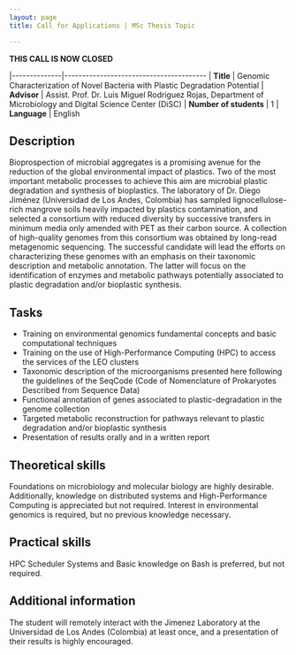 ```yaml
---
layout: page
title: Call for Applications | MSc Thesis Topic

---
```


**THIS CALL IS NOW CLOSED**

|--------------|----------------------------------------
| **Title**    | Genomic Characterization of Novel Bacteria with Plastic Degradation Potential
| **Advisor**  | Assist. Prof. Dr. Luis Miguel Rodriguez Rojas, Department of Microbiology and Digital Science Center (DiSC)
| **Number of students** | 1
| **Language** | English

## Description
Bioprospection of microbial aggregates is a promising avenue for the reduction
of the global environmental impact of plastics. Two of the most important
metabolic processes to achieve this aim are microbial plastic degradation and
synthesis of bioplastics. The laboratory of Dr. Diego Jiménez (Universidad de
Los Andes, Colombia) has sampled lignocellulose-rich mangrove soils heavily
impacted by plastics contamination, and selected a consortium with reduced
diversity by successive transfers in minimum media only amended with PET as
their carbon source. A collection of high-quality genomes from this consortium
was obtained by long-read metagenomic sequencing. The successful candidate will
lead the efforts on characterizing these genomes with an emphasis on their
taxonomic description and metabolic annotation. The latter will focus on the
identification of enzymes and metabolic pathways potentially associated to
plastic degradation and/or bioplastic synthesis.

## Tasks

- Training on environmental genomics fundamental concepts and basic
  computational techniques
- Training on the use of High-Performance Computing (HPC) to access the services
  of the LEO clusters
- Taxonomic description of the microorganisms presented here following the
  guidelines of the SeqCode (Code of Nomenclature of Prokaryotes Described
  from Sequence Data)
- Functional annotation of genes associated to plastic-degradation in the
  genome collection
- Targeted metabolic reconstruction for pathways relevant to plastic degradation
  and/or bioplastic synthesis
- Presentation of results orally and in a written report

## Theoretical skills
Foundations on microbiology and molecular biology are highly desirable.
Additionally, knowledge on distributed systems and High-Performance Computing is
appreciated but not required. Interest in environmental genomics is required,
but no previous knowledge necessary.

## Practical skills
HPC Scheduler Systems and Basic knowledge on Bash is preferred, but not
required.

## Additional information
The student will remotely interact with the Jimenez Laboratory at the
Universidad de Los Andes (Colombia) at least once, and a presentation of their
results is highly encouraged.

